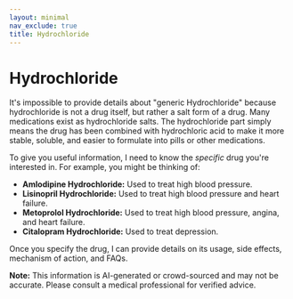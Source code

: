 ```yaml
---
layout: minimal
nav_exclude: true
title: Hydrochloride
---
```


# Hydrochloride

It's impossible to provide details about "generic Hydrochloride" because hydrochloride is not a drug itself, but rather a salt form of a drug.  Many medications exist as hydrochloride salts.  The hydrochloride part simply means the drug has been combined with hydrochloric acid to make it more stable, soluble, and easier to formulate into pills or other medications.

To give you useful information, I need to know the *specific* drug you're interested in.  For example, you might be thinking of:

* **Amlodipine Hydrochloride:** Used to treat high blood pressure.
* **Lisinopril Hydrochloride:** Used to treat high blood pressure and heart failure.
* **Metoprolol Hydrochloride:** Used to treat high blood pressure, angina, and heart failure.
* **Citalopram Hydrochloride:** Used to treat depression.

Once you specify the drug, I can provide details on its usage, side effects, mechanism of action, and FAQs.


**Note:** This information is AI-generated or crowd-sourced and may not be accurate. Please consult a medical professional for verified advice.